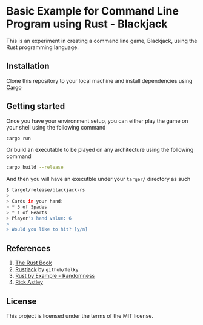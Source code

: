 # Basic Example for Command Line Program using Rust - Blackjack

This is an experiment in creating a command line game, Blackjack, using the Rust programming language.

## Installation

Clone this repository to your local machine and install dependencies using [Cargo](https://doc.rust-lang.org/cargo/)

## Getting started

Once you have your environment setup, you can either play the game on your shell using the following command

```sh
cargo run
```

Or build an executable to be played on any architecture using the following command

```sh
cargo build --release
```

And then you will have an executble under your `targer/` directory as such

```sh
$ target/release/blackjack-rs
>
> Cards in your hand:
> * 5 of Spades
> * 1 of Hearts
> Player's hand value: 6
> 
> Would you like to hit? [y/n]
```

## References
1. [The Rust Book](https://doc.rust-lang.org/stable/book/)
2. [Rustjack](https://github.com/felky/Rustjack) by `github/felky`
3. [Rust by Example - Randomness](https://rust-by-example-ext.com/rand.html)
4. [Rick Astley](https://www.youtube.com/watch?v=AC3Ejf7vPEY)

## License

This project is licensed under the terms of the MIT license.